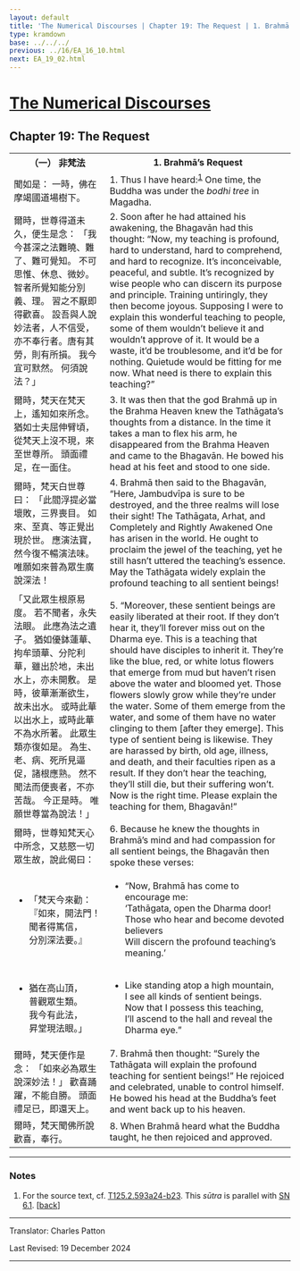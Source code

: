 ```yaml
---
layout: default
title: 'The Numerical Discourses | Chapter 19: The Request | 1. Brahmā’s Request'
type: kramdown
base: ../../../
previous: ../16/EA_16_10.html
next: EA_19_02.html
---
```


<h1><a href='../index.html'>The Numerical Discourses</a></h1>
<h2>Chapter 19: The Request</h2>

<table class="trans">
  <th class='ch'>（一） 非梵法</th>
  <th class='en'>1. Brahmā’s Request</th>
  <tr>
    <td class='ch' title='t125.2.593a24'>聞如是： 一時，佛在摩竭國道場樹下。</td>
    <td id='p1'>1. Thus I have heard:<sup id="ref1"><a href="#n1">1</a></sup> One time, the Buddha was under the <em>bodhi tree</em> in Magadha.</td>
  </tr>
  <tr>
    <td class='ch' title='t125.2.593a24'>爾時，世尊得道未久，便生是念： 「我今甚深之法難曉、難了、難可覺知。 不可思惟、休息、微妙。 智者所覺知能分別義、理。 習之不厭即得歡喜。 設吾與人說妙法者，人不信受，亦不奉行者。唐有其勞，則有所損。 我今宜可默然。 何須說法？」</td>
    <td id='p2'>2. Soon after he had attained his awakening, the Bhagavān had this thought: “Now, my teaching is profound, hard to understand, hard to comprehend, and hard to recognize. It’s inconceivable, peaceful, and subtle. It’s recognized by wise people who can discern its purpose and principle. Training untiringly, they then become joyous. Supposing I were to explain this wonderful teaching to people, some of them wouldn’t believe it and wouldn’t approve of it. It would be a waste, it’d be troublesome, and it’d be for nothing. Quietude would be fitting for me now. What need is there to explain this teaching?”</td>
  </tr>
  <tr>
    <td class='ch' title='t125.2.593b1'>爾時，梵天在梵天上，遙知如來所念。 猶如士夫屈伸臂頃，從梵天上沒不現，來至世尊所。 頭面禮足，在一面住。</td>
    <td id='p3'>3. It was then that the god Brahmā up in the Brahma Heaven knew the Tathāgata’s thoughts from a distance. In the time it takes a man to flex his arm, he disappeared from the Brahma Heaven and came to the Bhagavān. He bowed his head at his feet and stood to one side.</td>
  </tr>
  <tr>
    <td class='ch' title='t125.2.593b4'>爾時，梵天白世尊曰： 「此閻浮提必當壞敗，三界喪目。 如來、至真、等正覺出現於世。 應演法寶，然今復不暢演法味。 唯願如來普為眾生廣說深法！</td>
    <td id='p4'>4. Brahmā then said to the Bhagavān, “Here, Jambudvīpa is sure to be destroyed, and the three realms will lose their sight! The Tathāgata, Arhat, and Completely and Rightly Awakened One has arisen in the world. He ought to proclaim the jewel of the teaching, yet he still hasn’t uttered the teaching’s essence. May the Tathāgata widely explain the profound teaching to all sentient beings!</td>
  </tr>
  <tr>
    <td class='ch' title='t125.2.593b7'>「又此眾生根原易度。 若不聞者，永失法眼。 此應為法之遺子。 猶如優鉢蓮華、拘牟頭華、分陀利華，雖出於地，未出水上，亦未開敷。 是時，彼華漸漸欲生，故未出水。 或時此華以出水上，或時此華不為水所著。 此眾生類亦復如是。 為生、老、病、死所見逼促，諸根應熟。 然不聞法而便喪者，不亦苦哉。 今正是時。 唯願世尊當為說法！」</td>
    <td id='p5'>5. “Moreover, these sentient beings are easily liberated at their root. If they don’t hear it, they’ll forever miss out on the Dharma eye. This is a teaching that should have disciples to inherit it. They’re like the blue, red, or white lotus flowers that emerge from mud but haven’t risen above the water and bloomed yet. Those flowers slowly grow while they’re under the water. Some of them emerge from the water, and some of them have no water clinging to them [after they emerge]. This type of sentient being is likewise. They are harassed by birth, old age, illness, and death, and their faculties ripen as a result. If they don’t hear the teaching, they’ll still die, but their suffering won’t. Now is the right time. Please explain the teaching for them, Bhagavān!”</td>
  </tr>
  <tr>
    <td class='ch' title='t125.2.593b15'>爾時，世尊知梵天心中所念，又慈愍一切眾生故，說此偈曰：</td>
    <td id='p6'>6. Because he knew the thoughts in Brahmā’s mind and had compassion for all sentient beings, the Bhagavān then spoke these verses:</td>
  </tr>
<tr>
  <td title='t125.2.593b17'><ul class='verse'>
    <li class='ch'>「梵天今來勸：<br/>
    『如來，開法門！<br/>
    聞者得篤信，<br/>
    分別深法要。』</li>
  </ul></td>
  <td><ul class='verse'>
    <li>“Now, Brahmā has come to encourage me:<br/>
    ‘Tathāgata, open the Dharma door!<br/>
    Those who hear and become devoted believers<br/>
    Will discern the profound teaching’s meaning.’</li>
  </ul></td>
</tr>
<tr>
  <td title='t125.2.593b19'><ul class='verse'>
    <li class='ch'>猶在高山頂，<br/>
    普觀眾生類。<br/>
    我今有此法，<br/>
    昇堂現法眼。」</li>
  </ul></td>
  <td><ul class='verse'>
    <li>Like standing atop a high mountain,<br/>
    I see all kinds of sentient beings.<br/>
    Now that I possess this teaching,<br/>
    I’ll ascend to the hall and reveal the Dharma eye.”</li>
  </ul></td>
</tr>
  <tr>
    <td class='ch' title='t125.2.593b21'>爾時，梵天便作是念： 「如來必為眾生說深妙法！」 歡喜踊躍，不能自勝。 頭面禮足已，即還天上。</td>
    <td id='p7'>7. Brahmā then thought: “Surely the Tathāgata will explain the profound teaching for sentient beings!” He rejoiced and celebrated, unable to control himself. He bowed his head at the Buddha’s feet and went back up to his heaven.</td>
  </tr>
  <tr>
    <td class='ch' title='t125.2.593b23'>爾時，梵天聞佛所說歡喜，奉行。</td>
    <td id='p8'>8. When Brahmā heard what the Buddha taught, he then rejoiced and approved.</td>
  </tr>
</table>

<hr/>

<h3 id="notes">Notes</h3>

<ol class="notes-list">
<li id="n1"><p>For the source text, cf. <a href="https://cbetaonline.dila.edu.tw/zh/T02n0125_p0593a24" target="_blank">T125.2.593a24-b23</a>. This <em>sūtra</em> is parallel with <a href="https://suttacentral.net/sn6.1" target="_blank">SN 6.1</a>. [<a href="#ref1">back</a>]</p></li>
</ol>
<hr/>

<p class="translator">Translator: Charles Patton</p>
<p class='revised'>Last Revised: 19 December 2024</p>

<hr/>